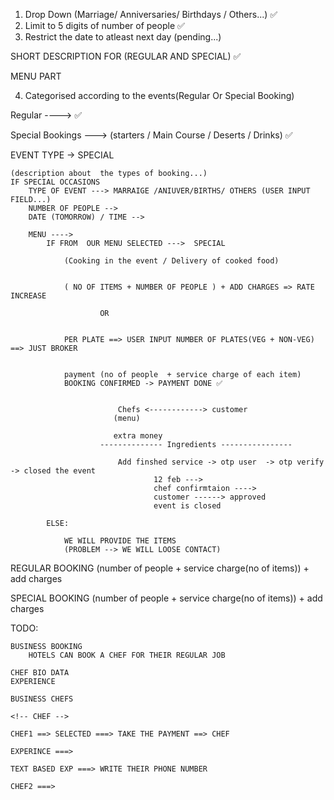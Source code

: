 1) Drop Down (Marriage/ Anniversaries/ Birthdays / Others...) ✅
2) Limit to 5 digits of number of people ✅
3) Restrict the date to atleast next day  (pending...)


SHORT DESCRIPTION FOR (REGULAR AND SPECIAL) ✅

MENU PART

4) Categorised according to the events(Regular Or Special Booking)

Regular ----> ✅

Special Bookings ---> (starters / Main Course / Deserts / Drinks) ✅

EVENT TYPE -> SPECIAL

    (description about  the types of booking...)
    IF SPECIAL OCCASIONS 
        TYPE OF EVENT ---> MARRAIGE /ANIUVER/BIRTHS/ OTHERS (USER INPUT FIELD...)
        NUMBER OF PEOPLE --> 
        DATE (TOMORROW) / TIME -->

        MENU ---->
            IF FROM  OUR MENU SELECTED --->  SPECIAL

                (Cooking in the event / Delivery of cooked food)


                ( NO OF ITEMS + NUMBER OF PEOPLE ) + ADD CHARGES => RATE INCREASE

                        OR


                PER PLATE ==> USER INPUT NUMBER OF PLATES(VEG + NON-VEG) ==> JUST BROKER


                payment (no of people  + service charge of each item)
                BOOKING CONFIRMED -> PAYMENT DONE ✅


                            Chefs <------------> customer
                           (menu)

                           extra money
                        -------------- Ingredients ----------------

                            Add finshed service -> otp user  -> otp verify -> closed the event
                                    12 feb ---> 
                                    chef confirmtaion ---->
                                    customer ------> approved
                                    event is closed

            ELSE: 

                WE WILL PROVIDE THE ITEMS                
                (PROBLEM --> WE WILL LOOSE CONTACT)



REGULAR BOOKING
    (number of people + service charge(no of items)) + add charges

SPECIAL BOOKING
    (number of people + service charge(no of items)) + add charges


TODO: 

    BUSINESS BOOKING
        HOTELS CAN BOOK A CHEF FOR THEIR REGULAR JOB

    CHEF BIO DATA
    EXPERIENCE

    BUSINESS CHEFS

    <!-- CHEF -->

    CHEF1 ==> SELECTED ===> TAKE THE PAYMENT ==> CHEF

    EXPERINCE ===> 

    TEXT BASED EXP ===> WRITE THEIR PHONE NUMBER

    CHEF2 ===> 
